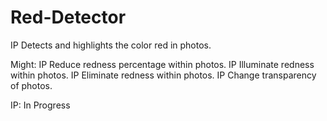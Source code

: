 # Red-Detector
IP Detects and highlights the color red in photos.

Might:
IP Reduce redness percentage within photos.
IP Illuminate redness within photos.
IP Eliminate redness within photos.
IP Change transparency of photos.

IP: In Progress
